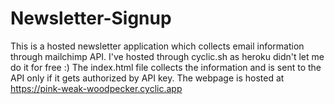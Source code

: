 # Newsletter-Signup
This is a hosted newsletter application which collects email information through mailchimp API. 
I've hosted through cyclic.sh as heroku didn't let me do it for free :)
The index.html file collects the information and is sent to the API only if it gets authorized by API key.
The webpage is hosted at https://pink-weak-woodpecker.cyclic.app
